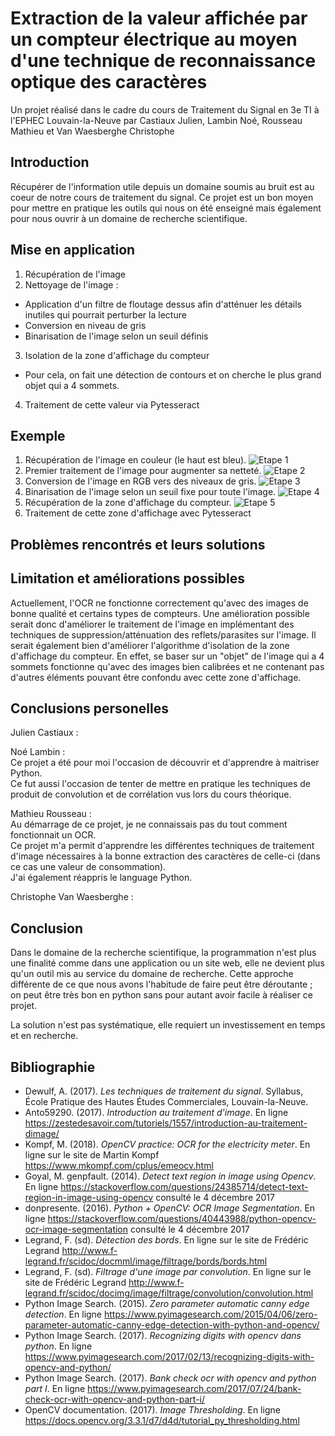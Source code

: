 Extraction de la valeur affichée par un compteur électrique au moyen d'une technique de reconnaissance optique des caractères
=====================================================================

Un projet réalisé dans le cadre du cours de Traitement du Signal en 3e TI à l'EPHEC Louvain-la-Neuve par Castiaux Julien, Lambin Noé, Rousseau Mathieu et Van Waesberghe Christophe

Introduction
------------

Récupérer de l'information utile depuis un domaine soumis au bruit est au coeur de notre cours de traitement du signal. Ce projet est un bon moyen pour mettre en pratique les outils qui nous on été enseigné mais également pour nous ouvrir à un domaine de recherche scientifique.

Mise en application
-------------------
1. Récupération de l'image 
2. Nettoyage de l'image : 

- Application d'un filtre de floutage dessus afin d'atténuer les détails inutiles qui pourrait perturber la lecture
- Conversion en niveau de gris
- Binarisation de l'image selon un seuil définis

3. Isolation de la zone d'affichage du compteur

- Pour cela, on fait une détection de contours et on cherche le plus grand objet qui a 4 sommets.

4. Traitement de cette valeur via Pytesseract

Exemple
-------
1. Récupération de l'image en couleur (le haut est bleu).
![Etape 1](https://i.imgur.com/ZWVT4Pe.png)
2. Premier traitement de l'image pour augmenter sa netteté.
![Etape 2](https://i.imgur.com/aAZEEiY.png)
3. Conversion de l'image en RGB vers des niveaux de gris.
![Etape 3](https://i.imgur.com/yCgyGlp.png)
4. Binarisation de l'image selon un seuil fixe pour toute l'image.
![Etape 4](https://i.imgur.com/ijbDXjF.png)
5. Récupération de la zone d'affichage du compteur.
![Etape 5](https://i.imgur.com/IxIJ8lz.png)
6. Traitement de cette zone d'affichage avec Pytesseract

Problèmes rencontrés et leurs solutions
---------------------------------------



Limitation et améliorations possibles 
-------------------------------------
Actuellement, l'OCR ne fonctionne correctement qu'avec des images de bonne qualité et certains types de compteurs. 
Une amélioration possible serait donc d'améliorer le traitement de l'image en implémentant des techniques de suppression/atténuation des reflets/parasites sur l'image.
Il serait également bien d'améliorer l'algorithme d'isolation de la zone d'affichage du compteur. En effet, se baser sur un "objet" de l'image qui a 4 sommets fonctionne qu'avec des images bien calibrées et ne contenant pas d'autres éléments pouvant être confondu avec cette zone d'affichage.

Conclusions personelles
-----------------------
Julien Castiaux :

Noé Lambin :    
Ce projet a été pour moi l'occasion de découvrir et d'apprendre à maitriser Python.    
Ce fut aussi l'occasion de tenter de mettre en pratique les techniques de produit de convolution et de corrélation vus lors du cours théorique.


Mathieu Rousseau :    
Au démarrage de ce projet, je ne connaissais pas du tout comment fonctionnait un OCR.     
Ce projet m'a permit d'apprendre les différentes techniques de traitement d'image nécessaires à la bonne extraction des caractères de celle-ci (dans ce cas une valeur de consommation).    
J'ai également réappris le language Python.    

Christophe Van Waesberghe :

Conclusion
----------

Dans le domaine de la recherche scientifique, la programmation n'est plus une finalité comme dans une application ou un site web, elle ne devient plus qu'un outil mis au service du domaine de recherche. Cette approche différente de ce que nous avons l'habitude de faire peut être déroutante ; on peut être très bon en python sans pour autant avoir facile à réaliser ce projet.

La solution n'est pas systématique, elle requiert un investissement en temps et en recherche.

Bibliographie
-------------

* Dewulf, A. (2017). _Les techniques de traitement du signal_. Syllabus, École Pratique des Hautes Études Commerciales, Louvain-la-Neuve.
* Anto59290. (2017). _Introduction au traitement d'image_. En ligne https://zestedesavoir.com/tutoriels/1557/introduction-au-traitement-dimage/
* Kompf, M. (2018). _OpenCV practice: OCR for the electricity meter_. En ligne sur le site de Martin Kompf https://www.mkompf.com/cplus/emeocv.html
* Goyal, M. genpfault. (2014). _Detect text region in image using Opencv_. En ligne https://stackoverflow.com/questions/24385714/detect-text-region-in-image-using-opencv consulté le 4 décembre 2017
* donpresente. (2016). _Python + OpenCV: OCR Image Segmentation_. En ligne https://stackoverflow.com/questions/40443988/python-opencv-ocr-image-segmentation consulté le 4 décembre 2017
* Legrand, F. (sd). _Détection des bords_. En ligne sur le site de Frédéric Legrand http://www.f-legrand.fr/scidoc/docmml/image/filtrage/bords/bords.html
* Legrand, F. (sd). _Filtrage d'une image par convolution_. En ligne sur le site de Frédéric Legrand http://www.f-legrand.fr/scidoc/docimg/image/filtrage/convolution/convolution.html
* Python Image Search. (2015). _Zero parameter automatic canny edge detection_. En ligne https://www.pyimagesearch.com/2015/04/06/zero-parameter-automatic-canny-edge-detection-with-python-and-opencv/
* Python Image Search. (2017). _Recognizing digits with opencv dans python_. En ligne https://www.pyimagesearch.com/2017/02/13/recognizing-digits-with-opencv-and-python/
* Python Image Search. (2017). _Bank check ocr with opencv and python part I_. En ligne https://www.pyimagesearch.com/2017/07/24/bank-check-ocr-with-opencv-and-python-part-i/
* OpenCV documentation. (2017). _Image Thresholding_. En ligne
https://docs.opencv.org/3.3.1/d7/d4d/tutorial_py_thresholding.html
